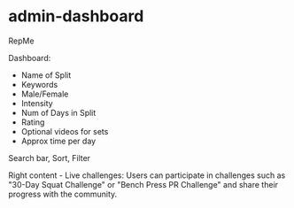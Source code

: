 # admin-dashboard

RepMe

Dashboard:
- Name of Split
- Keywords
- Male/Female
- Intensity
- Num of Days in Split
- Rating
- Optional videos for sets
- Approx time per day

Search bar, Sort, Filter

Right content -  Live challenges: Users can participate in challenges such as "30-Day Squat Challenge" or "Bench Press PR Challenge" and share their progress with the community.

